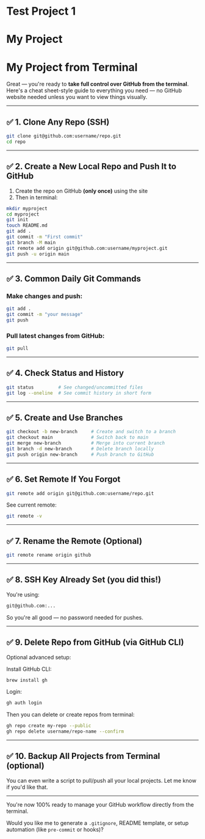 # Test Project 1
# My Project
# My Project from Terminal 



Great — you're ready to **take full control over GitHub from the terminal**. Here's a cheat sheet-style guide to everything you need — no GitHub website needed unless you want to view things visually.

---

## ✅ 1. Clone Any Repo (SSH)

```bash
git clone git@github.com:username/repo.git
cd repo
```

---

## ✅ 2. Create a New Local Repo and Push It to GitHub

1. Create the repo on GitHub **(only once)** using the site
2. Then in terminal:

```bash
mkdir myproject
cd myproject
git init
touch README.md
git add .
git commit -m "First commit"
git branch -M main
git remote add origin git@github.com:username/myproject.git
git push -u origin main
```

---

## ✅ 3. Common Daily Git Commands

### Make changes and push:

```bash
git add .
git commit -m "your message"
git push
```

### Pull latest changes from GitHub:

```bash
git pull
```

---

## ✅ 4. Check Status and History

```bash
git status         # See changed/uncommitted files
git log --oneline  # See commit history in short form
```

---

## ✅ 5. Create and Use Branches

```bash
git checkout -b new-branch     # Create and switch to a branch
git checkout main              # Switch back to main
git merge new-branch           # Merge into current branch
git branch -d new-branch       # Delete branch locally
git push origin new-branch     # Push branch to GitHub
```

---

## ✅ 6. Set Remote If You Forgot

```bash
git remote add origin git@github.com:username/repo.git
```

See current remote:

```bash
git remote -v
```

---

## ✅ 7. Rename the Remote (Optional)

```bash
git remote rename origin github
```

---

## ✅ 8. SSH Key Already Set (you did this!)

You're using:

```bash
git@github.com:...
```

So you're all good — no password needed for pushes.

---

## ✅ 9. Delete Repo from GitHub (via GitHub CLI)

Optional advanced setup:

Install GitHub CLI:

```bash
brew install gh
```

Login:

```bash
gh auth login
```

Then you can delete or create repos from terminal:

```bash
gh repo create my-repo --public
gh repo delete username/repo-name --confirm
```

---

## ✅ 10. Backup All Projects from Terminal (optional)

You can even write a script to pull/push all your local projects. Let me know if you'd like that.

---

You're now 100% ready to manage your GitHub workflow directly from the terminal.

Would you like me to generate a `.gitignore`, README template, or setup automation (like `pre-commit` or hooks)?

